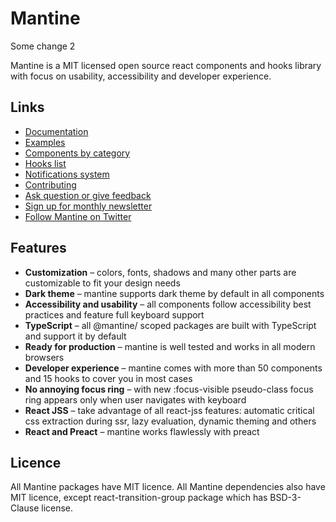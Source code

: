 # Mantine

Some change 2

Mantine is a MIT licensed open source react components and hooks library with focus on usability, accessibility and developer experience.

## Links

- [Documentation](https://mantine.dev/)
- [Examples](https://mantine.dev/pages/examples/)
- [Components by category](https://mantine.dev/core/getting-started/#components-by-category)
- [Hooks list](https://mantine.dev/hooks/getting-started/#included-hooks)
- [Notifications system](https://mantine.dev/others/notifications/)
- [Contributing](https://mantine.dev/pages/contribute/)
- [Ask question or give feedback](https://github.com/mantinedev/mantine/discussions)
- [Sign up for monthly newsletter](https://buttondown.email/mantine)
- [Follow Mantine on Twitter](https://twitter.com/mantinedev)

## Features

- **Customization** – colors, fonts, shadows and many other parts are customizable to fit your design needs
- **Dark theme** – mantine supports dark theme by default in all components
- **Accessibility and usability** – all components follow accessibility best practices and feature full keyboard support
- **TypeScript** – all @mantine/ scoped packages are built with TypeScript and support it by default
- **Ready for production** – mantine is well tested and works in all modern browsers
- **Developer experience** – mantine comes with more than 50 components and 15 hooks to cover you in most cases
- **No annoying focus ring** – with new :focus-visible pseudo-class focus ring appears only when user navigates with keyboard
- **React JSS** – take advantage of all react-jss features: automatic critical css extraction during ssr, lazy evaluation, dynamic theming and others
- **React and Preact** – mantine works flawlessly with preact

## Licence

All Mantine packages have MIT licence. All Mantine dependencies also have MIT licence, except react-transition-group package which has BSD-3-Clause license.
